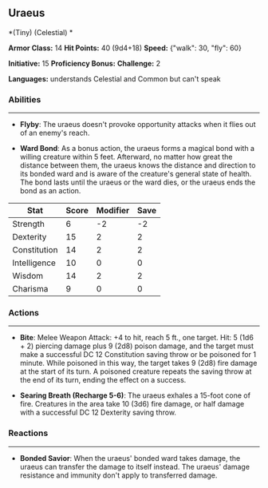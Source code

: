 ## Uraeus
*(Tiny) (Celestial) *

**Armor Class:** 14
**Hit Points:** 40 (9d4+18)
**Speed:** {"walk": 30, "fly": 60}

**Initiative:** 15
**Proficiency Bonus:**
**Challenge:** 2

**Languages:** understands Celestial and Common but can't speak

### Abilities
 --- 
- **Flyby**: The uraeus doesn't provoke opportunity attacks when it flies out of an enemy's reach.

- **Ward Bond**: As a bonus action, the uraeus forms a magical bond with a willing creature within 5 feet. Afterward, no matter how great the distance between them, the uraeus knows the distance and direction to its bonded ward and is aware of the creature's general state of health. The bond lasts until the uraeus or the ward dies, or the uraeus ends the bond as an action.



| Stat | Score | Modifier | Save |
| ---- | ---- | ---- | ---- |
| Strength | 6 | -2 | -2 |
| Dexterity | 15 | 2 | 2 |
| Constitution | 14 | 2 | 2 |
| Intelligence | 10 | 0 | 0 |
| Wisdom | 14 | 2 | 2 |
| Charisma | 9 | 0 | 0 |

### Actions
 --- 
- **Bite**: Melee Weapon Attack: +4 to hit, reach 5 ft., one target. Hit: 5 (1d6 + 2) piercing damage plus 9 (2d8) poison damage, and the target must make a successful DC 12 Constitution saving throw or be poisoned for 1 minute. While poisoned in this way, the target takes 9 (2d8) fire damage at the start of its turn. A poisoned creature repeats the saving throw at the end of its turn, ending the effect on a success.

- **Searing Breath (Recharge 5-6)**: The uraeus exhales a 15-foot cone of fire. Creatures in the area take 10 (3d6) fire damage, or half damage with a successful DC 12 Dexterity saving throw.

### Reactions
 --- 
- **Bonded Savior**: When the uraeus' bonded ward takes damage, the uraeus can transfer the damage to itself instead. The uraeus' damage resistance and immunity don't apply to transferred damage.

